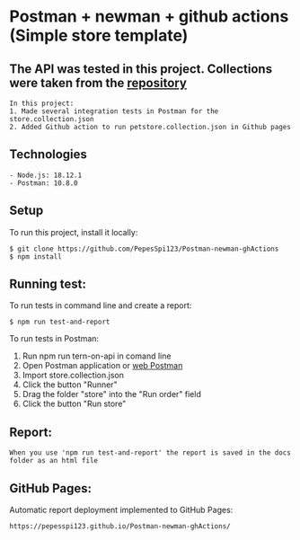 # Postman + newman + github actions (Simple store template)

## The API was tested in this project. Collections were taken from the <a href="https://github.com/WannaBeDream/Postman-newman-ghActions" /> repository </a>

```
In this project:
1. Made several integration tests in Postman for the store.collection.json
2. Added Github action to run petstore.collection.json in Github pages
```
## Technologies
```
- Node.js: 18.12.1
- Postman: 10.8.0
```
## Setup 
To run this project, install it locally:
```
$ git clone https://github.com/PepesSpi123/Postman-newman-ghActions
$ npm install
```
## Running test:
To run tests in command line and create a report: 
```
$ npm run test-and-report
```
To run tests in Postman:
1. Run npm run tern-on-api in comand line
2. Open Postman application or <a href="https://web.postman.co" /> web Postman </a>
2. Import store.collection.json 
3. Click the button "Runner"
4. Drag the folder "store" into the "Run order" field
5. Click the button "Run store" 
## Report:
``` 
When you use 'npm run test-and-report' the report is saved in the docs folder as an html file
```
## GitHub Pages:
Automatic report deployment implemented to GitHub Pages:
```
https://pepesspi123.github.io/Postman-newman-ghActions/
```


